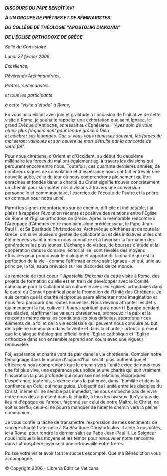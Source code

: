 ***DISCOURS DU PAPE BENOÎT XVI***

***À UN GROUPE DE PRÊTRES ET DE SÉMINARISTES***

***DU COLLÈGE DE THÉOLOGIE "APOSTOLIKI DIAKONIA"***

***DE L'ÉGLISE ORTHODOXE DE GRÈCE***

*Salle du Consistoire*

*Lundi 27 février 2006*

*Excellence,*

*Révérends Archimandrites,*

*Prêtres, séminaristes*

*et tous les participants*

*à cette "visite d'étude" à Rome,*

En vous accueillant avec joie et gratitude à l'occasion de l'initiative de cette visite à Rome, je souhaite rappeler une exhortation que saint Ignace, le grand Evêque d'Antioche, adressait aux Ephésiens:  *"Ayez soin de vous réunir plus fréquemment pour rendre grâce à Dieu et célébrer ses louanges. Car, si vous vous réunissez souvent, les forces du mal seront vaincues et son oeuvre de mort détruite par la concorde de votre foi".*

Pour nous chrétiens, d'Orient et d'Occident, au début du deuxième millénaire les forces du mal ont également agi à travers les divisions qui perdurent encore entre nous. Toutefois, ces quarante dernières années, de nombreux signes de consolation et d'espérance nous ont fait entrevoir une nouvelle aube, celle du jour où nous comprendrons pleinement qu'être enracinés et fondés dans la charité du Christ signifie trouver concrètement un chemin pour surmonter nos divisions à travers une conversion personnelle et communautaire, l'exercice de l'écoute de l'autre et la prière en commun pour notre unité.

Parmi les signes réconfortants sur ce chemin, difficile et inéluctable, j'ai plaisir à rappeler l'évolution récente et positive des relations entre l'Eglise de Rome et l'Eglise orthodoxe de Grèce. Après la mémorable rencontre à l'Aréopage d'Athènes entre mon bien-aimé prédécesseur, le Pape Jean-Paul II, et Sa Béatitude Christodoulos, Archevêque d'Athènes et de toute la Grèce, ont suivi plusieurs gestes de collaboration et des initiatives utiles ont été menées visant à mieux nous connaître et à favoriser la formation des générations les plus jeunes. L'échange de visites, de bourses d'étude et la coopération dans le domaine  éditorial  se  sont révélés des moyens efficaces pour promouvoir le dialogue et approfondir la charité qui est la perfection de la vie - comme l'affirmait encore saint Ignace - et qui, unie au principe, la foi, saura prévaloir sur les discordes de ce monde.

Je remercie de tout coeur l' *Apostoliki Diakonia* de cette visite à Rome, des projets de formation qu'elle est en train de développer avec le Comité catholique pour la Collaboration culturelle avec les Eglises  orthodoxes dans le cadre du Conseil pontifical pour la Promotion de l'Unité des Chrétiens. Je suis certain que la charité réciproque saura alimenter notre imagination et nous fera parcourir des routes nouvelles. Nous devons affronter les défis qui menacent la foi, cultiver l' *humus* spirituel qui a nourri l'Europe pendant des siècles, réaffirmer les valeurs chrétiennes, promouvoir la paix et la rencontre même dans les conditions les plus difficiles, approfondir ces éléments de la foi et de la vie ecclésiale qui peuvent nous conduire au but de la pleine communion dans la vérité et dans la charité, surtout à présent que le dialogue théologique officiel entre l'Eglise catholique et l'Eglise orthodoxe dans son ensemble reprend son cours avec une vigueur renouvelée.

Foi, espérance et charité vont de pair dans la vie chrétienne. Combien notre témoignage dans le monde d'aujourd'hui  serait  plus  authentique et efficace si nous comprenions que le chemin vers l'unité exige de nous tous une foi plus vive, une espérance plus solide et une charité qui soit vraiment l'inspiration la plus profonde qui nourrisse nos relations réciproques! L'espérance, toutefois, s'exerce dans la patience, dans l'humilité et dans la confiance en Celui qui nous guide. L'objectif de l'unité entre les disciples du Christ, même s'il ne semble pas immédiat, ne nous empêche pas de vivre entre nous dès à présent dans la charité, à tous les niveaux. Il n'y a pas de lieu ni d'époque où l'amour, façonné sur celui de notre Maître, le Christ, ne soit superflu; celui-ci ne pourra manquer de hâter le chemin vers la pleine communion.

Je vous confie la tâche de transmettre l'expression de mes sentiments de sincère charité fraternelle à Sa Béatitude Christodoulos. Il a été à nos côtés, ici à Rome, pour rendre le dernier salut au Pape Jean-Paul II. Le Seigneur nous indiquera les moyens et les temps pour renouveler notre rencontre dans l'atmosphère joyeuse d'une retrouvaille entre frères.

Puisse votre visite avoir tout le succès escompté. Que ma Bénédiction vous accompagne.

© Copyright 2006 - Libreria Editrice Vaticana